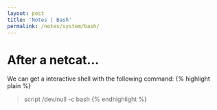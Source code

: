 ```yaml
---
layout: post
title: 'Notes | Bash'
permalink: /notes/system/bash/
---
```


# [](#header-4)After a netcat...
We can get a interactive shell with the following command:
{% highlight plain %}
> script /dev/null -c bash
{% endhighlight %}
